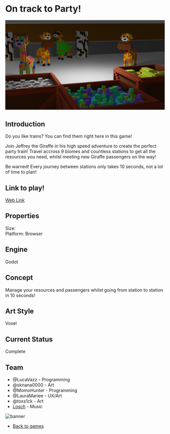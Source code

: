 # On track to Party! 

![banner](/images/trackToParty/resourcesandpassengers.png)

## Introduction
Do you like trains? You can find them right here in this game!

Join Jeffrey the Giraffe in his high speed adventure to create the perfect party train! Travel accross 9 biomes and countless stations to get all the resources you need, whilst meeting new Giraffe passengers on the way!

Be warned! Every journey between stations only takes 10 seconds, not a lot of time to plan!


## Link to play!
[Web Link](https://green-game-17.gitlab.io/on-track-to-party/)

## Properties
Size: <br>
Platform: Browser

## Engine
Godot

## Concept
Manage your resources and passengers whilst going from station to station in 10 seconds! 

## Art Style
Voxel

## Current Status
Complete

## Team
- @LucaVazz - Programming
- @sknana0000 - Art
- @MomoHunter - Programming
- @LauraMariee - UX/Art
- @toxs1ck - Art
- [Losch](https://www.youtube.com/channel/UC8R6r7tm6vPO8pl5gFyLVHg) - Music 


![banner](/images/trackToParty/trainGif.gif)


- [Back to games](games.md)
